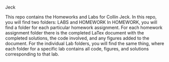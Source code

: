 Jeck

This repo contains the Homeworks and Labs for Collin Jeck.
In this repo, you will find two folders: LABS and HOMEWORK
In HOMEWORK, you will find a folder for each particular homework assignment. 
For each homework assignment folder there is the completed LaTex document with the completed solutions, the code involved, and any figures added to the document.
For the individual Lab folders, you will find the same thing, where each folder for a specific lab contains all code, figures, and solutions corresponding to that lab.